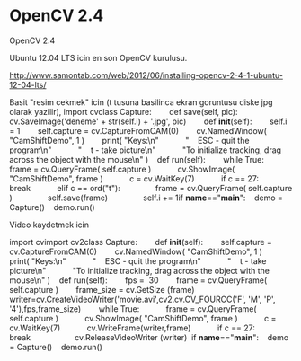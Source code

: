 # OpenCV 2.4


OpenCV 2.4




Ubuntu 12.04 LTS icin en son OpenCV kurulusu. 

http://www.samontab.com/web/2012/06/installing-opencv-2-4-1-ubuntu-12-04-lts/

Basit "resim cekmek" icin (t tusuna basilinca ekran goruntusu diske jpg olarak yazilir),
import cvclass Capture:        def save(self, pic):        cv.SaveImage('deneme' + str(self.i) + '.jpg', pic)        def __init__(self):        self.i = 1        self.capture = cv.CaptureFromCAM(0)        cv.NamedWindow( "CamShiftDemo", 1 )        print( "Keys:\n"            "    ESC - quit the program\n"            "    t - take picture\n"            "To initialize tracking, drag across the object with the mouse\n" )    def run(self):        while True:            frame = cv.QueryFrame( self.capture )            cv.ShowImage( "CamShiftDemo", frame )            c = cv.WaitKey(7)            if c == 27:                break            elif c == ord("t"):                frame = cv.QueryFrame( self.capture )                self.save(frame)                self.i += 1if __name__=="__main__":    demo = Capture()    demo.run()

Video kaydetmek icin

import cvimport cv2class Capture:        def __init__(self):        self.capture = cv.CaptureFromCAM(0)        cv.NamedWindow( "CamShiftDemo", 1 )        print( "Keys:\n"            "    ESC - quit the program\n"            "    t - take picture\n"            "To initialize tracking, drag across the object with the mouse\n" )    def run(self):        fps =  30        frame = cv.QueryFrame( self.capture )        frame_size = cv.GetSize (frame)        writer=cv.CreateVideoWriter('movie.avi',cv2.cv.CV_FOURCC('F', 'M', 'P', '4'),fps,frame_size)        while True:            frame = cv.QueryFrame( self.capture )            cv.ShowImage( "CamShiftDemo", frame )            c = cv.WaitKey(7)            cv.WriteFrame(writer,frame)            if c == 27:                break                    cv.ReleaseVideoWriter (writer)  if __name__=="__main__":    demo = Capture()    demo.run()





